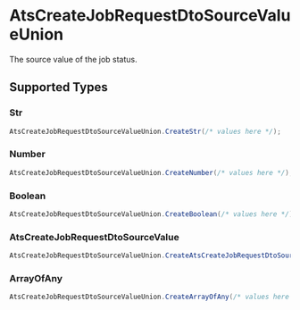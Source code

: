 # AtsCreateJobRequestDtoSourceValueUnion

The source value of the job status.


## Supported Types

### Str

```csharp
AtsCreateJobRequestDtoSourceValueUnion.CreateStr(/* values here */);
```

### Number

```csharp
AtsCreateJobRequestDtoSourceValueUnion.CreateNumber(/* values here */);
```

### Boolean

```csharp
AtsCreateJobRequestDtoSourceValueUnion.CreateBoolean(/* values here */);
```

### AtsCreateJobRequestDtoSourceValue

```csharp
AtsCreateJobRequestDtoSourceValueUnion.CreateAtsCreateJobRequestDtoSourceValue(/* values here */);
```

### ArrayOfAny

```csharp
AtsCreateJobRequestDtoSourceValueUnion.CreateArrayOfAny(/* values here */);
```
